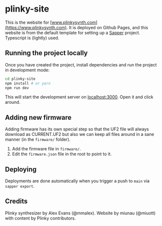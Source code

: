# plinky-site

This is the website for [www.plinkysynth.com](https://www.plinkysynth.com). It is deployed on Github Pages, and this website is from the default template for setting up a [Sapper](https://github.com/sveltejs/sapper) project. Typescript is (lightly) used.

## Running the project locally

Once you have created the project, install dependencies and run the project in development mode:

```bash
cd plinky-site
npm install # or yarn
npm run dev
```

This will start the development server on [localhost:3000](http://localhost:3000). Open it and click around.

## Adding new firmware

Adding firmware has its own special step so that the UF2 file will always download as CURRENT.UF2 but also we can keep all files around in a sane manner (in the `firmware/` folder).

1. Add the firmware file in `firmware/`.
2. Edit the `firmware.json` file in the root to point to it.

## Deploying

Deployments are done automatically when you trigger a push to `main` via `sapper export`.

## Credits

Plinky synthesizer by Alex Evans (@mmalex). Website by miunau (@miuott) with content by Plinky contributors.
